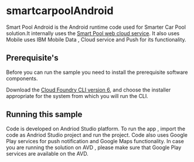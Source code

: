 smartcarpoolAndroid
===================

Smart Pool Android is the Android runtime code used for Smarter Car Pool solution.It internally uses the [Smart Pool
web cloud service](https://github.com/meshriva/smartcarpoolweb). It also uses 
Mobile uses IBM Mobile Data , Cloud service and Push for
its functionality. 

Prerequisite's
---
Before you can run the sample you need to install the prerequisite software components.

Download the [Cloud Foundry CLI version 6](https://github.com/cloudfoundry/cli/releases), and choose the installer appropriate for the system from which you will run the CLI.

Running this sample
---
Code is developed on Andriod Studio platform. To run the app , import the code as Andriod Studio project 
and run the project. Code also uses Google Play services for push notification and Google Maps functionality.
In case you are running the solution on AVD , please make sure that Google Play services are available on the AVD.
